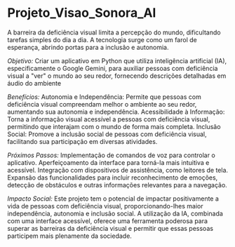 # Projeto_Visao_Sonora_AI
A barreira da deficiência visual limita a percepção do mundo, dificultando tarefas simples do dia a dia. A tecnologia surge como um farol de esperança, abrindo portas para a inclusão e autonomia.

*Objetivo:* Criar um aplicativo em Python que utiliza inteligência artificial (IA), especificamente o Google Gemini, para auxiliar pessoas com deficiência visual a "ver" o mundo ao seu redor, fornecendo descrições detalhadas em áudio do ambiente

*Benefícios:*
Autonomia e Independência: Permite que pessoas com deficiência visual compreendam melhor o ambiente ao seu redor, aumentando sua autonomia e independência.
Acessibilidade à Informação: Torna a informação visual acessível a pessoas com deficiência visual, permitindo que interajam com o mundo de forma mais completa.
Inclusão Social: Promove a inclusão social de pessoas com deficiência visual, facilitando sua participação em diversas atividades.

*Próximos Passos:*
Implementação de comandos de voz para controlar o aplicativo.
Aperfeiçoamento da interface para torná-la mais intuitiva e acessível.
Integração com dispositivos de assistência, como leitores de tela.
Expansão das funcionalidades para incluir reconhecimento de emoções, detecção de obstáculos e outras informações relevantes para a navegação.

*Impacto Social:*
Este projeto tem o potencial de impactar positivamente a vida de pessoas com deficiência visual, proporcionando-lhes maior independência, autonomia e inclusão social. A utilização da IA, combinada com uma interface acessível, oferece uma ferramenta poderosa para superar as barreiras da deficiência visual e permitir que essas pessoas participem mais plenamente da sociedade.
